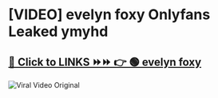 
 # [VIDEO] evelyn foxy Onlyfans Leaked ymyhd

## <h2><a href="https://clipsfans.com/evelyn_foxy&ref=git">🔗 Click to LINKS ⏩⏩ 👉 🟢 evelyn foxy </a></h2>

<a href="https://clipsfans.com/evelyn_foxy&ref=git" rel="nofollow" data-target="animated-image.originalLink"><img src="https://i.ibb.co.com/xMMVF88/686577567.gif" alt="Viral Video Original" style="max-width: 100%; display: inline-block;" data-target="animated-image.originalImage"></a>

